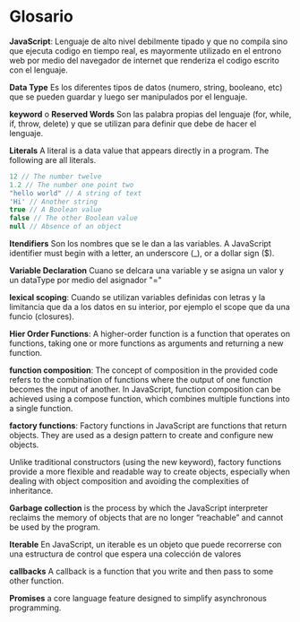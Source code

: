 # Glosario

**JavaScript**: Lenguaje de alto nivel debilmente tipado y que no compila sino que ejecuta codigo en tiempo real, es mayormente utilizado en el entrono web por medio del navegador de internet que renderiza el codigo escrito con el lenguaje.

**Data Type** Es los diferentes tipos de datos (numero, string, booleano, etc) que se pueden guardar y luego ser manipulados por el lenguaje.

**keyword** o **Reserved Words** Son las palabra propias del lenguaje (for, while, if, throw, delete) y que se utilizan para definir que debe de hacer el lenguaje.

**Literals** A literal is a data value that appears directly in a program. The following are all literals.

```javascript
12 // The number twelve
1.2 // The number one point two
"hello world" // A string of text
'Hi' // Another string
true // A Boolean value
false // The other Boolean value
null // Absence of an object
```

**Itendifiers** Son los nombres que se le dan a las variables. A JavaScript identifier must begin with a letter, an underscore (_), or a dollar sign ($).

**Variable Declaration** Cuano se delcara una variable y se asigna un valor y un dataType por medio del asignador "="

**lexical scoping**: Cuando se utilizan variables definidas con letras y la limitancia que da a los datos en su interior, por ejemplo el scope que da una funcio (closures).

**Hier Order Functions**: A higher-order function is a function that operates on functions, taking one or more functions as arguments and returning a new function.

**function composition**: The concept of composition in the provided code refers to the combination of functions where the output of one function becomes the input of another. In JavaScript, function composition can be achieved using a compose function, which combines multiple functions into a single function.

**factory functions**: Factory functions in JavaScript are functions that return objects. They are used as a design pattern to create and configure new objects.

Unlike traditional constructors (using the new keyword), factory functions provide a more flexible and readable way to create objects, especially when dealing with object composition and avoiding the complexities of inheritance.

**Garbage collection** is the process by which the JavaScript interpreter reclaims the memory of objects that are no longer “reachable” and cannot be used by the program.

**Iterable** En JavaScript, un iterable es un objeto que puede recorrerse con una estructura de control que espera una colección de valores

**callbacks** A callback is a function that you write and then pass to some other function.

**Promises** a core language feature designed to simplify asynchronous programming.
